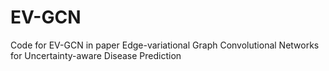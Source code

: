 # EV-GCN
Code for EV-GCN in paper Edge-variational Graph Convolutional Networks for Uncertainty-aware Disease Prediction
